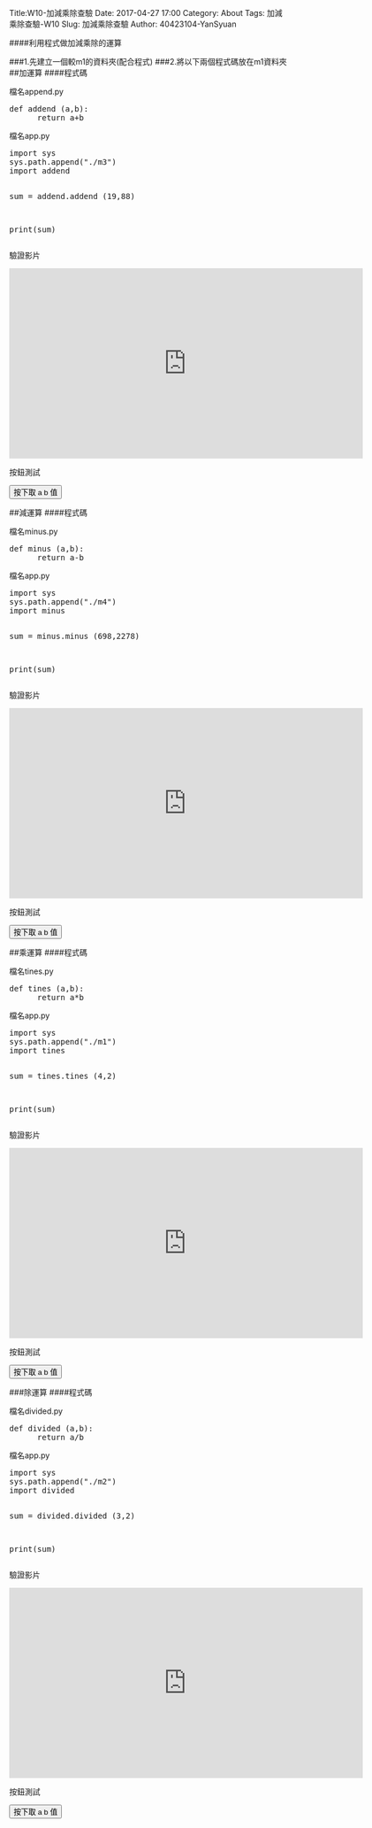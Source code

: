 Title:W10-加減乘除查驗
Date: 2017-04-27 17:00
Category: About
Tags:  加減乘除查驗-W10
Slug: 加減乘除查驗
Author: 40423104-YanSyuan



####利用程式做加減乘除的運算


<!-- PELICAN_END_SUMMARY -->
###1.先建立一個較m1的資料夾(配合程式)
###2.將以下兩個程式碼放在m1資料夾
##加運算
####程式碼
<p>檔名append.py</p>
<pre>
def addend (a,b):
      return a+b
</pre>
<p>檔名app.py</p>
<pre>
import sys
sys.path.append("./m3")
import addend

sum = addend.addend (19,88)

print(sum)
</pre>

驗證影片
<iframe src="https://player.vimeo.com/video/215938725" width="640" height="344" frameborder="0" webkitallowfullscreen mozallowfullscreen allowfullscreen></iframe>

按鈕測試
<!-- 導入 Brython 標準程式庫 -->
<script src="../data/Brython-3.3.1/brython.js"></script>
<script src="../data/Brython-3.3.1/brython_stdlib.js"></script>
 
<!-- 啟動 Brython -->
<script>
window.onload=function(){
// 設定 data/py 為共用程式路徑
brython({debug:1, pythonpath:['./../data/py']});
}
</script>
 
<!-- 以下實際利用  Brython 畫四連桿 trace point 路徑-->
<!--<canvas id="w10" width="800" height="600"></canvas>-->
 
<div id="container" width="600" height="400"></div>
 
<script type="text/python3">
from browser import document as doc
from browser import html
import math
container = doc['container']
degree = math.pi/180
def button1(event):
    a = input("give me a")
    b = input("give me b")
    container <= str(float(a)+float(b))
doc["button1"].bind("click", button1)

</script>
<button id="button1">按下取 a b 值</button>

##減運算
####程式碼
<p>檔名minus.py</p>
<pre>
def minus (a,b):
      return a-b
</pre>
<p>檔名app.py</p>
<pre>
import sys
sys.path.append("./m4")
import minus

sum = minus.minus (698,2278)

print(sum)
</pre>

驗證影片
<iframe src="https://player.vimeo.com/video/215939173" width="640" height="344" frameborder="0" webkitallowfullscreen mozallowfullscreen allowfullscreen></iframe>

按鈕測試
<!-- 導入 Brython 標準程式庫 -->
 
<script src="../data/Brython-3.3.1/brython.js"></script>
<script src="../data/Brython-3.3.1/brython_stdlib.js"></script>
 
<!-- 啟動 Brython -->
<script>
window.onload=function(){
// 設定 data/py 為共用程式路徑
brython({debug:1, pythonpath:['./../data/py']});
}
</script>
 
<!-- 以下實際利用  Brython 畫四連桿 trace point 路徑-->
<!--<canvas id="w10" width="800" height="600"></canvas>-->
 
<div id="container1" width="600" height="400"></div>
 
<script type="text/python3">
from browser import document as doc
from browser import html
import math
container = doc['container1']
degree = math.pi/180
def button2(event):
    a = input("give me a")
    b = input("give me b")
    container <= str(float(a)-float(b))
doc["button2"].bind("click", button2)

</script>
<button id="button2">按下取 a b 值</button>


##乘運算
####程式碼
<p>檔名tines.py</p>
<pre>
def tines (a,b):
      return a*b
</pre>
<p>檔名app.py</p>
<pre>
import sys
sys.path.append("./m1")
import tines

sum = tines.tines (4,2)

print(sum)
</pre>

驗證影片
<iframe src="https://player.vimeo.com/video/215937328" width="640" height="344" frameborder="0" webkitallowfullscreen mozallowfullscreen allowfullscreen></iframe>

按鈕測試
<!-- 導入 Brython 標準程式庫 -->
 
<script src="../data/Brython-3.3.1/brython.js"></script>
<script src="../data/Brython-3.3.1/brython_stdlib.js"></script>
 
<!-- 啟動 Brython -->
<script>
window.onload=function(){
// 設定 data/py 為共用程式路徑
brython({debug:1, pythonpath:['./../data/py']});
}
</script>
 
<!-- 以下實際利用  Brython 畫四連桿 trace point 路徑-->
<!--<canvas id="w10" width="800" height="600"></canvas>-->
 
<div id="container3" width="600" height="400"></div>
 
<script type="text/python3">
from browser import document as doc
from browser import html
import math
container = doc['container3']
degree = math.pi/180
def button3(event):
    a = input("give me a")
    b = input("give me b")
    container <= str(float(a)*float(b))
doc["button3"].bind("click", button3)

</script>
<button id="button3">按下取 a b 值</button>

###除運算
####程式碼
<p>檔名divided.py</p>
<pre>
def divided (a,b):
      return a/b
</pre>
<p>檔名app.py</p>
<pre>
import sys
sys.path.append("./m2")
import divided

sum = divided.divided (3,2)

print(sum)
</pre>

驗證影片
<iframe src="https://player.vimeo.com/video/215938127" width="640" height="344" frameborder="0" webkitallowfullscreen mozallowfullscreen allowfullscreen></iframe>

按鈕測試
<!-- 導入 Brython 標準程式庫 -->
 
<script src="../data/Brython-3.3.1/brython.js"></script>
<script src="../data/Brython-3.3.1/brython_stdlib.js"></script>
 
<!-- 啟動 Brython -->
<script>
window.onload=function(){
// 設定 data/py 為共用程式路徑
brython({debug:1, pythonpath:['./../data/py']});
}
</script>
 
<!-- 以下實際利用  Brython 畫四連桿 trace point 路徑-->
<!--<canvas id="w10" width="800" height="600"></canvas>-->
 
<div id="container4" width="600" height="400"></div>
 
<script type="text/python3">
from browser import document as doc
from browser import html
import math
container = doc['container4']
degree = math.pi/180
def button4(event):
    a = input("give me a")
    b = input("give me b")
    container <= str(float(a)/float(b))
doc["button4"].bind("click", button4)

</script> 
<button id="button4">按下取 a b 值</button>